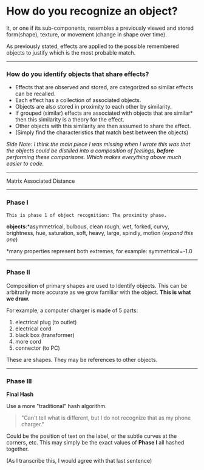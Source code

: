 How do you recognize an object?
===============================

It, or one if its sub-components, resembles a previously viewed
and stored form(shape), texture, or movement (change in shape over time).

As previously stated, effects are applied to the possible remembered objects
to justify which is the most probable match.

****************

### How do you identify objects that share effects?

* Effects that are observed and stored, are categorized 
so similar effects can be recalled.
* Each effect has a collection of associated objects.
* Objects are also stored in proximity to each other by similarity.
* If grouped (similar) effects are associated with objects that 
are similar* then this similarity is a theory for the effect.
* Other objects with this similarity are then assumed to share the effect.
* (Simply find the characteristics that match best between the objects)

*Side Note: I think the main piece I was missing when I wrote this
was that the objects could be distilled into a composition of feelings,
**before** performing these comparisons.  Which makes everything above
much easier to code.*

**************
Matrix Associated Distance
**************

### Phase I

    This is phase 1 of object recognition: The proximity phase.

**objects**:*asymmetrical, bulbous, clean rough, wet, forked, curvy,
brightness, hue, saturation, soft, heavy, large, spindly, motion (*expand this one*)

*many properties represent both extremes, for example: symmetrical=-1.0
***************

### Phase II

Composition of primary shapes are used to Identify objects.
This can be arbitrarily more accurate as we grow familiar
with the object.  __This is what we draw.__

For example, a computer charger is made of 5 parts:
1. electrical plug (to outlet)
2. electrical cord
3. black box (transformer)
4. more cord
5. connector (to PC)

These are shapes.  They may be references to other objects.
****************

### Phase III

**Final Hash**

Use a more "traditional" hash algorithm.

>"Can't tell what is different, but I do not recognize that as my phone charger."

Could be the position of text on the label, or the subtle curves at the corners, etc.
This may simply be the exact values of **Phase I** all hashed together.

(As I transcribe this, I would agree with that last sentence)
